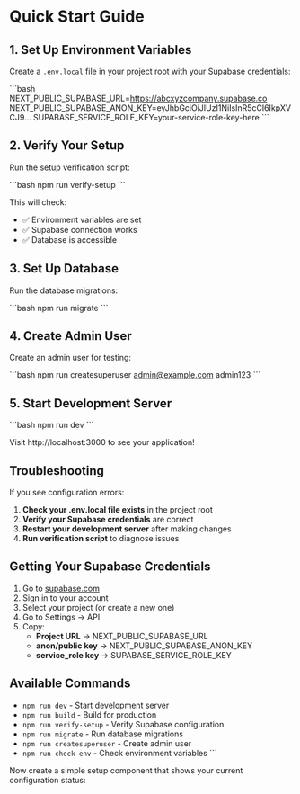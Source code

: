 # Quick Start Guide

## 1. Set Up Environment Variables

Create a `.env.local` file in your project root with your Supabase credentials:

\`\`\`bash
NEXT_PUBLIC_SUPABASE_URL=https://abcxyzcompany.supabase.co
NEXT_PUBLIC_SUPABASE_ANON_KEY=eyJhbGciOiJIUzI1NiIsInR5cCI6IkpXVCJ9...
SUPABASE_SERVICE_ROLE_KEY=your-service-role-key-here
\`\`\`

## 2. Verify Your Setup

Run the setup verification script:

\`\`\`bash
npm run verify-setup
\`\`\`

This will check:
- ✅ Environment variables are set
- ✅ Supabase connection works
- ✅ Database is accessible

## 3. Set Up Database

Run the database migrations:

\`\`\`bash
npm run migrate
\`\`\`

## 4. Create Admin User

Create an admin user for testing:

\`\`\`bash
npm run createsuperuser admin@example.com admin123
\`\`\`

## 5. Start Development Server

\`\`\`bash
npm run dev
\`\`\`

Visit http://localhost:3000 to see your application!

## Troubleshooting

If you see configuration errors:

1. **Check your .env.local file exists** in the project root
2. **Verify your Supabase credentials** are correct
3. **Restart your development server** after making changes
4. **Run verification script** to diagnose issues

## Getting Your Supabase Credentials

1. Go to [supabase.com](https://supabase.com)
2. Sign in to your account
3. Select your project (or create a new one)
4. Go to Settings → API
5. Copy:
   - **Project URL** → NEXT_PUBLIC_SUPABASE_URL
   - **anon/public key** → NEXT_PUBLIC_SUPABASE_ANON_KEY
   - **service_role key** → SUPABASE_SERVICE_ROLE_KEY

## Available Commands

- `npm run dev` - Start development server
- `npm run build` - Build for production
- `npm run verify-setup` - Verify Supabase configuration
- `npm run migrate` - Run database migrations
- `npm run createsuperuser` - Create admin user
- `npm run check-env` - Check environment variables
\`\`\`

Now create a simple setup component that shows your current configuration status:
